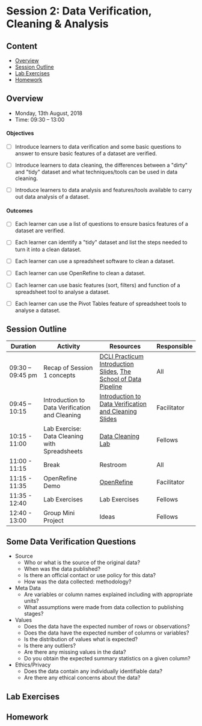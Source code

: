 # Session 2: Data Verification, Cleaning & Analysis

## Content
- [Overview](#overview)
- [Session Outline](#session-outline)
- [Lab Exercises](#lab-exercises)
- [Homework](#homework)

## Overview
- Monday, 13th August, 2018
- Time: 09:30 – 13:00

#### Objectives
- [ ] Introduce learners to data verification and some basic questions to answer to ensure basic features of a dataset are verified.
- [ ] Introduce learners to data cleaning, the differences between a "dirty" and "tidy" dataset and what techniques/tools can be used in data cleaning.
- [ ] Introduce learners to data analysis and features/tools available to carry out data analysis of a dataset.


#### Outcomes
- [ ] Each learner can use a list of questions to ensure basics features of a dataset are verified.
- [ ] Each learner can identify a "tidy" dataset and list the steps needed to turn it into a clean dataset.
- [ ] Each learner can use a spreadsheet software to clean a dataset.
- [ ] Each learner can use OpenRefine to clean a dataset.
- [ ] Each learner can use basic features (sort, filters) and function of a spreadsheet tool to analyse a dataset.
- [ ] Each learner can use the Pivot Tables feature of spreadsheet tools to analyse a dataset.


## Session Outline
Duration | Activity | Resources | Responsible
--------- | ---------------| ----------| ----------
09:30 – 09:45 pm | Recap of Session 1 concepts | [DCLI Practicum Introduction Slides](https://docs.google.com/presentation/d/1XYAwdjPSdEg8wrYhzduVBqShTgG-Ct5trn6OKv3hJtQ/edit?usp=sharing), [The School of Data Pipeline](https://schoolofdata.org/methodology/) | All
09:45 – 10:15 | Introduction to Data Verification and Cleaning | [Introduction to Data Verification and Cleaning Slides](https://docs.google.com/presentation/d/1ZFy-y325MgeuvsWg8vTS4YPHwBUuCTxAZ0kl-5ui2tE/edit#slide=id.p4) | Facilitator
10:15 - 11:00 | Lab Exercise: Data Cleaning with Spreadsheets | [Data Cleaning Lab](/labs/data_fundamentals_lab_data_cleaning.pdf) | Fellows
11:00 - 11:15 | Break | Restroom | All
11:15 - 11:35 | OpenRefine Demo | [OpenRefine](http://openrefine.org/) | Facilitator
11:35 - 12:40 | Lab Exercises | Lab Exercises | Fellows
12:40 - 13:00 | Group Mini Project | Ideas | Fellows


## Some Data Verification Questions
-  Source
    - Who or what is the source of the original data?
    -  When was the data published?
    - Is there an official contact or use policy for this data?
    - How was the data collected: methodology?
- Meta Data
  - Are variables or column names explained including with appropriate units?
  - What assumptions were made from data collection to publishing stages?
- Values
  - Does the data have the expected number of rows or observations?
  - Does the data have the expected number of columns or variables?
  - Is the distribution of values what is expected?
  - Is there any outliers?
  - Are there any missing values in the data?
  - Do you obtain the expected summary statistics on a given column?
- Ethics/Privacy
  - Does the data contain any individually identifiable data?
  - Are there any ethical concerns about the data?



## Lab Exercises

## Homework
